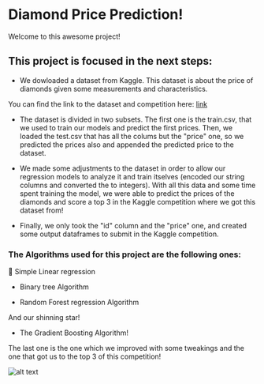 # Diamond Price Prediction!

Welcome to this awesome project!

## This project is focused in the next steps:

- We dowloaded a dataset from Kaggle. This dataset is about the price of diamonds given some measurements and characteristics.

You can find the link to the dataset and competition here: [link](https://www.kaggle.com/c/diamonds-datamad1020-rev)

- The dataset is divided in two subsets. The first one is the train.csv, that we used to train our models and predict the first prices. Then, we loaded the test.csv that has all the colums but the "price" one, so we predicted the prices also and appended the predicted price to the dataset.

- We made some adjustments to the dataset in order to allow our regression models to analyze it and train itselves (encoded our string columns and converted the to integers). With all this data and some time spent training the model, we were able to predict the prices of the diamonds and score a top 3 in the Kaggle competition where we got this dataset from!

- Finally, we only took the "id" column and the "price" one, and created some output dataframes to submit in the Kaggle competition.

### The Algorithms used for this project are the following ones:

:turtle: Simple Linear regression

- Binary tree Algorithm

- Random Forest regression Algorithm

And our shinning star!

- The Gradient Boosting Algorithm!

The last one is the one which we improved with some tweakings and the one that got us to the top 3 of this competition!

![alt text](https://www.googleapis.com/download/storage/v1/b/kaggle-user-content/o/inbox%2F37166%2Fbc84b551de41c7437b3f523060bcf89a%2F3mhn2w.jpg?generation=1579340935253571&alt=media)
